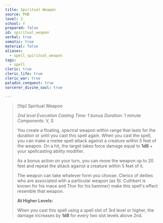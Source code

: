 ```yaml
---
title: Spiritual Weapon
source: PHB
level: 2
school: V
prepared: false
id: spiritual_weapon
verbal: true
somatic: true
material: false
aliases:
  - spell_spiritual_weapon
tags:
  - spell
cleric: true
cleric_life: true
cleric_war: true
paladin_conquest: true
sorcerer_divine_soul: true

---
```

>[!tip] Spiritual Weapon
>
> *2nd level Evocation*
> *Casting Time:* 1 bonus
> *Duration:* 1 minute
> *Components:* V, S
>
>You create a floating, spectral weapon within range that lasts for the duration or until you cast this spell again. When you cast the spell, you can make a melee spell attack against a creature within 5 feet of the weapon. On a hit, the target takes force damage equal to **1d8** + your spellcasting ability modifier.
>
>As a bonus action on your turn, you can move the weapon up to 20 feet and repeat the attack against a creature within 5 feet of it.
>
>The weapon can take whatever form you choose. Clerics of deities who are associated with a particular weapon (as St. Cuthbert is known for his mace and Thor for his hammer) make this spell's effect resemble that weapon.
>
>**At Higher Levels:**
>
>When you cast this spell using a spell slot of 3rd level or higher, the damage increases by **1d8** for every two slot levels above 2nd.
>

